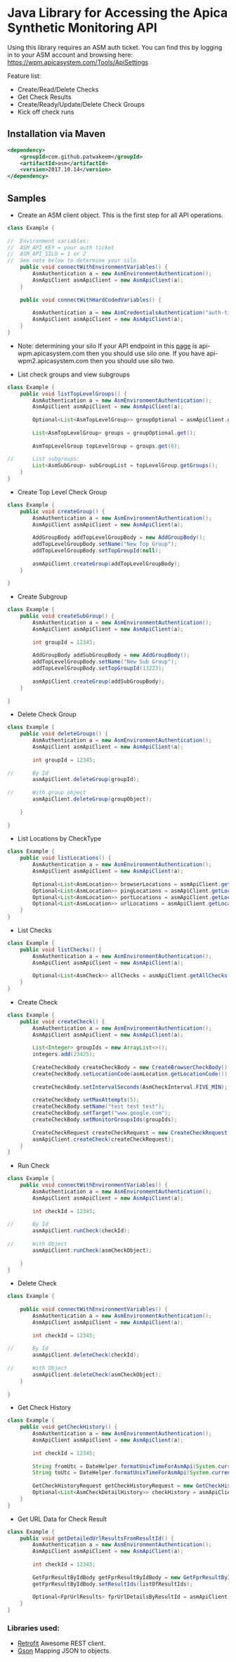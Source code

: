# Java Library for Accessing the Apica Synthetic Monitoring API

Using this library requires an ASM auth ticket. You can find this by logging in to your ASM account and browsing here:
https://wpm.apicasystem.com/Tools/ApiSettings

Feature list:

 * Create/Read/Delete Checks
 * Get Check Results
 * Create/Ready/Update/Delete Check Groups
 * Kick off check runs
 
## Installation via Maven

```xml
<dependency>
    <groupId>com.github.patwakeem</groupId>
    <artifactId>asm</artifactId>
    <version>2017.10.14</version>
</dependency>
```

## Samples
* Create an ASM client object. This is the first step for all API operations.

```java
class Example {
    
//  Environment variables: 
//  ASM_API_KEY = your auth ticket
//  ASM_API_SILO = 1 or 2
//  See note below to determine your silo. 
    public void connectWithEnvironmentVariables() {
        AsmAuthentication a = new AsmEnvironmentAuthentication();
        AsmApiClient asmApiClient = new AsmApiClient(a);
    }
    
    public void connectWithHardCodedVariables() {
        
        AsmAuthentication a = new AsmCredentialsAuthentication("auth-ticket", Silo.ONE);
        AsmApiClient asmApiClient = new AsmApiClient(a);
    }
}

```

* Note: determining your silo
If your API endpoint in this [page](https://wpm.apicasystem.com/Tools/ApiSettings) is api-wpm.apicasystem.com then you should use silo one. If you have api-wpm2.apicasystem.com then you should use silo two.


* List check groups and view subgroups

```java
class Example {
    public void listTopLevelGroups() {
        AsmAuthentication a = new AsmEnvironmentAuthentication();
        AsmApiClient asmApiClient = new AsmApiClient(a);
        
        Optional<List<AsmTopLevelGroup>> groupOptional = asmApiClient.getGroups();
        
        List<AsmTopLevelGroup> groups = groupOptional.get();
        
        AsmTopLevelGroup topLevelGroup = groups.get(0);
        
//      List subgroups:
        List<AsmSubGroup> subGroupList = topLevelGroup.getGroups();
    }
}

```

* Create Top Level Check Group

```java
class Example {
    public void createGroup() {
        AsmAuthentication a = new AsmEnvironmentAuthentication();
        AsmApiClient asmApiClient = new AsmApiClient(a);
        
        AddGroupBody addTopLevelGroupBody = new AddGroupBody();
        addTopLevelGroupBody.setName("New Top Group");
        addTopLevelGroupBody.setTopGroupId(null);
        
        asmApiClient.createGroup(addTopLevelGroupBody);
    }
    
}

```


* Create Subgroup

```java
class Example {
    public void createSubGroup() {
        AsmAuthentication a = new AsmEnvironmentAuthentication();
        AsmApiClient asmApiClient = new AsmApiClient(a);
        
        int groupId = 12345;
        
        AddGroupBody addSubGroupBody = new AddGroupBody();
        addTopLevelGroupBody.setName("New Sub Group");
        addTopLevelGroupBody.setTopGroupId(13223);
        
        asmApiClient.createGroup(addSubGroupBody);
    }
   
}

```

* Delete Check Group

```java
class Example {
    public void deleteGroups() {
        AsmAuthentication a = new AsmEnvironmentAuthentication();
        AsmApiClient asmApiClient = new AsmApiClient(a);
        
        int groupId = 12345;
        
//      By Id        
        asmApiClient.deleteGroup(groupId);
        
//      With group object
        asmApiClient.deleteGroup(groupObject);
        
    }
    
}

```

* List Locations by CheckType

```java
class Example {
    public void listLocations() {
        AsmAuthentication a = new AsmEnvironmentAuthentication();
        AsmApiClient asmApiClient = new AsmApiClient(a);
        
        Optional<List<AsmLocation>> browserLocations = asmApiClient.getLocationsByCheckType(CheckType.BROWSER);
        Optional<List<AsmLocation>> pingLocations = asmApiClient.getLocationsByCheckType(CheckType.PING);
        Optional<List<AsmLocation>> portLocations = asmApiClient.getLocationsByCheckType(CheckType.PORT);
        Optional<List<AsmLocation>> urlLocations = asmApiClient.getLocationsByCheckType(CheckType.URL);
    }
}

```

* List Checks

```java
class Example {
    public void listChecks() {
        AsmAuthentication a = new AsmEnvironmentAuthentication();
        AsmApiClient asmApiClient = new AsmApiClient(a);
        
        Optional<List<AsmCheck>> allChecks = asmApiClient.getAllChecks();
    }
}

```

* Create Check

```java
class Example {
    public void createCheck() {
        AsmAuthentication a = new AsmEnvironmentAuthentication();
        AsmApiClient asmApiClient = new AsmApiClient(a);
        
        List<Integer> groupIds = new ArrayList<>();
        integers.add(23425);
        
        CreateCheckBody createCheckBody = new CreateBrowserCheckBody();
        createCheckBody.setLocationCode(asmLocation.getLocationCode());
        
        createCheckBody.setIntervalSeconds(AsmCheckInterval.FIVE_MIN);
  
        createCheckBody.setMaxAttempts(5);
        createCheckBody.setName("test test test");
        createCheckBody.setTarget("www.google.com");
        createCheckBody.setMonitorGroupsIds(groupIds);
        
        CreateCheckRequest createCheckRequest = new CreateCheckRequest(CheckType.BROWSER, createCheckBody);
        asmApiClient.createCheck(createCheckRequest);
    }
}

```

* Run Check

```java
class Example {
    public void connectWithEnvironmentVariables() {
        AsmAuthentication a = new AsmEnvironmentAuthentication();
        AsmApiClient asmApiClient = new AsmApiClient(a);
        
        int checkId = 12345;
        
//      By Id        
        asmApiClient.runCheck(checkId);
        
//      With Object        
        asmApiClient.runCheck(asmCheckObject);
        
    }
}

```

* Delete Check

```java
class Example {
   
    public void connectWithEnvironmentVariables() {
        AsmAuthentication a = new AsmEnvironmentAuthentication();
        AsmApiClient asmApiClient = new AsmApiClient(a);
        
        int checkId = 12345;
        
//      By Id        
        asmApiClient.deleteCheck(checkId);
        
//      With Object        
        asmApiClient.deleteCheck(asmCheckObject);
    }
    
}

```

* Get Check History

```java
class Example {
    public void getCheckHistory() {
        AsmAuthentication a = new AsmEnvironmentAuthentication();
        AsmApiClient asmApiClient = new AsmApiClient(a);
        
        int checkId = 12345;
        
        String fromUtc = DateHelper.formatUnixTimeForAsmApi(System.currentTimeMillis() - 36000);
        String toUtc = DateHelper.formatUnixTimeForAsmApi(System.currentTimeMillis());
        
        GetCheckHistoryRequest getCheckHistoryRequest = new GetCheckHistoryRequest(fromUtc, toUtc, checkId);
        Optional<List<AsmCheckDetailHistory>> checkHistory = asmApiClient.getCheckHistory(getCheckHistoryRequest);
    }
}

```

* Get URL Data for Check Result

```java
class Example {
    public void getDetailedUrlResultsFromResultId() {
        AsmAuthentication a = new AsmEnvironmentAuthentication();
        AsmApiClient asmApiClient = new AsmApiClient(a);
        
        int checkId = 12345;
        
        GetFprResultByIdBody getFprResultByIdBody = new GetFprResultByIdBody();
        getFprResultByIdBody.setResultIds(listOfResultIds);
        
        Optional<FprUrlResults> fprUrlDetailsByResultId = asmApiClient.getFprUrlDetailsByResultId(checkId, getFprResultByIdBody);
    }
}

```

### Libraries used:

 * [Retrofit](https://square.github.io/retrofit/) Awesome REST client.
 * [Gson](https://github.com/google/gson) Mapping JSON to objects.

